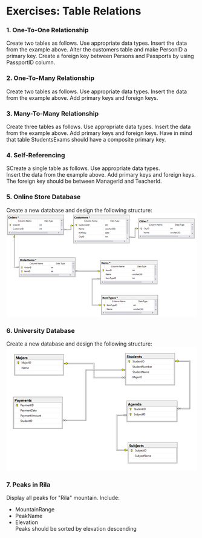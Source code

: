 # Exercises: Table Relations

### 1. One-To-One Relationship
Create two tables as follows. Use appropriate data types.
Insert the data from the example above.
Alter the customers table and make PersonID a primary key. Create a foreign key between Persons and Passports by using PassportID column.

### 2. One-To-Many Relationship
Create two tables as follows. Use appropriate data types.
Insert the data from the example above. Add primary keys and foreign keys.

### 3. Many-To-Many Relationship
Create three tables as follows. Use appropriate data types.
Insert the data from the example above.
Add primary keys and foreign keys. Have in mind that table StudentsExams should have a composite primary key.

### 4. Self-Referencing
SCreate a single table as follows. Use appropriate data types.  
Insert the data from the example above. Add primary keys and foreign keys. The foreign key should be between ManagerId and TeacherId.

### 5. Online Store Database
Create a new database and design the following structure:
![alt text](https://github.com/DenicaAtanasova/SoftUni/blob/master/III_C%23_DB_Fundamentals/01.MS_SQL_Server/L05_Table_Relations/Store_Database_Diagram.png "Store Database Diagram")

### 6. University Database
Create a new database and design the following structure:
![alt text](https://github.com/DenicaAtanasova/SoftUni/blob/master/III_C%23_DB_Fundamentals/01.MS_SQL_Server/L05_Table_Relations/University_Database_Diagram.png "University Database Diagram")

### 7. Peaks in Rila
Display all peaks for "Rila" mountain. Include:
* MountainRange
* PeakName
* Elevation  
Peaks should be sorted by elevation descending